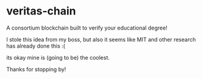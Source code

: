 # veritas-chain
A consortium blockchain built to verify your educational degree!

I stole this idea from my boss, but also it seems like MIT and other research has already done this :(

its okay mine is (going to be) the coolest.

Thanks for stopping by!
